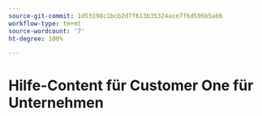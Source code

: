 ```yaml
---
source-git-commit: 1d53198c1bcb2d7f613b35324ace7f6d596b5ab6
workflow-type: tm+mt
source-wordcount: '7'
ht-degree: 100%

---
```

# Hilfe-Content für Customer One für Unternehmen
